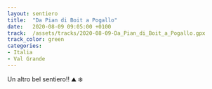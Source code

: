 ```yaml
---
layout: sentiero
title:  "Da Pian di Boit a Pogallo"
date:   2020-08-09 09:05:00 +0100
track:  /assets/tracks/2020-08-09-Da_Pian_di_Boit_a_Pogallo.gpx
track_color: green
categories:
- Italia
- Val Grande
---
```


Un altro bel sentiero!! :mountain: :snowflake: